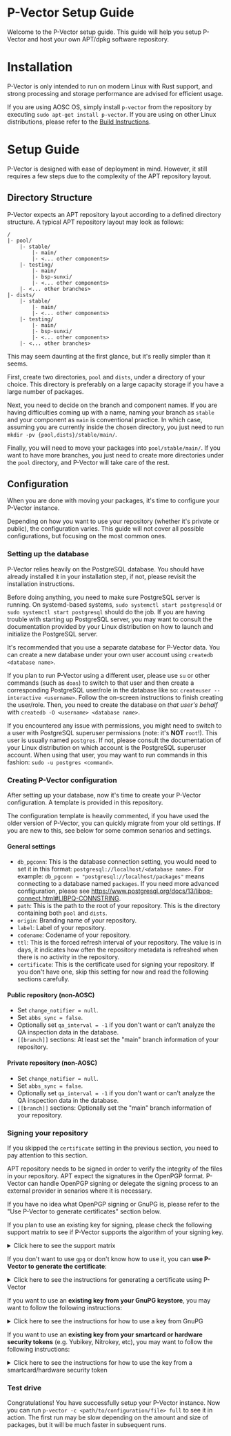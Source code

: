 # P-Vector Setup Guide

Welcome to the P-Vector setup guide. This guide will help you setup P-Vector and host your own APT/dpkg software repository.

# Installation

P-Vector is only intended to run on modern Linux with Rust support, and strong processing and storage performance are advised for efficient usage.

If you are using AOSC OS, simply install `p-vector` from the repository by executing `sudo apt-get install p-vector`. If you are using on other Linux distributions, please refer to the [Build Instructions](https://github.com/AOSC-Dev/p-vector-rs#building-instructions).

# Setup Guide

P-Vector is designed with ease of deployment in mind. However, it still requires a few steps due to the complexity of the APT repository layout.

## Directory Structure

P-Vector expects an APT repository layout according to a defined directory structure. A typical APT repository layout may look as follows:

```
/
|- pool/
    |- stable/
        |- main/
        |- <... other components>
    |- testing/
        |- main/
        |- bsp-sunxi/
        |- <... other components>
    |- <... other branches>
|- dists/
    |- stable/
        |- main/
        |- <... other components>
    |- testing/
        |- main/
        |- bsp-sunxi/
        |- <... other components>
    |- <... other branches>
```

This may seem daunting at the first glance, but it's really simpler than it seems.

First, create two directories, `pool` and `dists`, under a directory of your choice. This directory is preferably on a large capacity storage if you have a large number of packages.

Next, you need to decide on the branch and component names. If you are having difficulties coming up with a name, naming your branch as `stable` and your component as `main` is conventional practice. In which case, assuming you are currently inside the chosen directory, you just need to run `mkdir -pv {pool,dists}/stable/main/`.

Finally, you will need to move your packages into `pool/stable/main/`. If you want to have more branches, you just need to create more directories under the `pool` directory, and P-Vector will take care of the rest.

## Configuration

When you are done with moving your packages, it's time to configure your P-Vector instance.

Depending on how you want to use your repository (whether it's private or public), the configuration varies. This guide will not cover all possible configurations, but focusing on the most common ones.

### Setting up the database

P-Vector relies heavily on the PostgreSQL database. You should have already installed it in your installation step, if not, please revisit the installation instructions.

Before doing anything, you need to make sure PostgreSQL server is running. On systemd-based systems, `sudo systemctl start postgresqld` or `sudo systemctl start postgresql` should do the job. If you are having trouble with starting up PostgreSQL server, you may want to consult the documentation provided by your Linux distribution on how to launch and initialize the PostgreSQL server.

It's recommended that you use a separate database for P-Vector data. You can create a new database under your own user account using `createdb <database name>`.

If you plan to run P-Vector using a different user, please use `su` or other commands (such as `doas`) to switch to that user and then create a corresponding PostgreSQL user/role in the database like so: `createuser --interactive <username>`. Follow the on-screen instructions to finish creating the user/role. Then, you need to create the database on _that user's behalf_ with `createdb -O <username> <database name>`.

If you encountered any issue with permissions, you might need to switch to a user with PostgreSQL superuser permissions (note: it's **NOT** `root`!). This user is usually named `postgres`. If not, please consult the documentation of your Linux distribution on which account is the PostgreSQL superuser account. When using that user, you may want to run commands in this fashion: `sudo -u postgres <command>`.

### Creating P-Vector configuration

After setting up your database, now it's time to create your P-Vector configuration. A template is provided in this repository.

The configuration template is heavily commented, if you have used the older version of P-Vector, you can quickly migrate from your old settings. If you are new to this, see below for some common senarios and settings.

#### General settings

- `db_pgconn`: This is the database connection setting, you would need to set it in this format: `postgresql://localhost/<database name>`. For example: `db_pgconn = "postgresql://localhost/packages"` means connecting to a database named `packages`. If you need more advanced configuration, please see https://www.postgresql.org/docs/13/libpq-connect.html#LIBPQ-CONNSTRING.
- `path`: This is the path to the root of your repository. This is the directory containing both `pool` and `dists`.
- `origin`: Branding name of your repository.
- `label`: Label of your repository.
- `codename`: Codename of your repository.
- `ttl`: This is the forced refresh interval of your repository. The value is in days, it indicates how often the repository metadata is refreshed when there is no activity in the repository.
- `certificate`: This is the certificate used for signing your repository. If you don't have one, skip this setting for now and read the following sections carefully.

#### Public repository (non-AOSC)

- Set `change_notifier = null`.
- Set `abbs_sync = false`.
- Optionally set `qa_interval = -1` if you don't want or can't analyze the QA inspection data in the database.
- `[[branch]]` sections: At least set the "main" branch information of your repository.

#### Private repository (non-AOSC)

- Set `change_notifier = null`.
- Set `abbs_sync = false`.
- Optionally set `qa_interval = -1` if you don't want or can't analyze the QA inspection data in the database.
- `[[branch]]` sections: Optionally set the "main" branch information of your repository.

### Signing your repository

If you skipped the `certificate` setting in the previous section, you need to pay attention to this section.

APT repository needs to be signed in order to verify the integrity of the files in your repository. APT expect the signatures in the OpenPGP format. P-Vector can handle OpenPGP signing or delegate the signing process to an external provider in senarios where it is necessary.

If you have no idea what OpenPGP signing or GnuPG is, please refer to the "Use P-Vector to generate certificates" section below.

If you plan to use an existing key for signing, please check the following support matrix to see if P-Vector supports the algorithm of your signing key.

<details>
<summary>Click here to see the support matrix</summary>
<p>

The following general public key algorithms are supported:

- RSA
- DSA
- ECC

When using ECC signing, the following signing algorithms are supported:

- ECDSA
- EdDSA

When using ECC signing, the following elliptic curves are supported:

- Ed25519 (when using EdDSA)
- Cv25519 (X25519/Curve25519)
- Brainpool P-256
- Brainpool P-512
- NIST P-256
- NIST P-384
- NIST P-521
</p>
</details>

If you don't want to use `gpg` or don't know how to use it, you can **use P-Vector to generate the certificate**:

<details>
<summary>Click here to see the instructions for generating a certificate using P-Vector</summary>
<p>

1. Run `p-vector gen-key` and follow the on-screen instructions.
1. Make sure that the private key is stored in a safe location.
1. Edit the `certificate` setting in your configuration file according to the instructions shown in step 1.
1. You are good to go!

</p>
</details>

If you want to use an **existing key from your GnuPG keystore**, you may want to follow the following instructions:

<details>
<summary>Click here to see the instructions for how to use a key from GnuPG</summary>
<p>

1. Export the public key of the key of your choice by running `gpg --export <fingerprint> > pubkey.pgp`.
1. [Optional] Move the file `pubkey.pgp` to a public location so that your users could download it.
1. Edit the `certificate` setting in your configuration file into something like this: `certificate = "gpg:///path/to/pubkey.pgp"`.
1. Make sure `gpg-agent` is up and running. Please note that `gpg-agent` is **user-specific**: if you want to run `p-vector` using a different user, you need to make sure `gpg-agent` is launched as that user as well and that `gpg-agent` could access your private key from that account
1. You are good to go!

</p>
</details>

If you want to use an **existing key from your smartcard or hardware security tokens** (e.g. Yubikey, Nitrokey, etc), you may want to follow the following instructions:

<details>
<summary>Click here to see the instructions for how to use the key from a smartcard/hardware security token</summary>
<p>

1. Fetch the public key from your hardware security token using `gpg --card-status`. This step will also generate a key stub on your local storage.
1. Take note of the fingerprint of the key in the signing slot of your smartcard/hardware security token. This is the long string of letters and numbers after `Signature key ....:` row displayed in step 1.
1. Export the public key of the key from step 2 by running `gpg --export <fingerprint> > pubkey.pgp`.
1. Edit the `certificate` setting in your configuration file into something like this: `certificate = "gpg:///path/to/pubkey.pgp"`.
1. **NOTE**: Signing will take place on the smartcard/hardware security token's onboard processor, so you need to plug it in when running P-Vector. Some hardware security tokens require that you to perform a specific action when signing like touching/tapping the button on your token or scanning your fingerprint on the scanner. This means that P-Vector will **NOT** be able to work unattended.
1. Make sure `gpg-agent` is up and running. Please note that `gpg-agent` is **user-specific**: if you want to run `p-vector` using a different user, you need to make sure `gpg-agent` is launched as that user as well and that `gpg-agent` could access your private key from that account
1. You are good to go!

</p>
</details>

### Test drive

Congratulations! You have successfully setup your P-Vector instance. Now you can run `p-vector -c <path/to/configuration/file> full` to see it in action. The first run may be slow depending on the amount and size of packages, but it will be much faster in subsequent runs.
